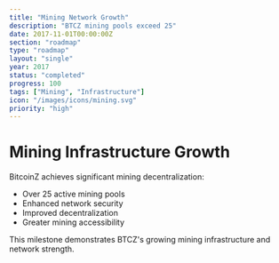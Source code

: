 ```yaml
---
title: "Mining Network Growth"
description: "BTCZ mining pools exceed 25"
date: 2017-11-01T00:00:00Z
section: "roadmap"
type: "roadmap"
layout: "single"
year: 2017
status: "completed"
progress: 100
tags: ["Mining", "Infrastructure"]
icon: "/images/icons/mining.svg"
priority: "high"
---
```


# Mining Infrastructure Growth

BitcoinZ achieves significant mining decentralization:
- Over 25 active mining pools
- Enhanced network security
- Improved decentralization
- Greater mining accessibility

This milestone demonstrates BTCZ's growing mining infrastructure and network strength.
